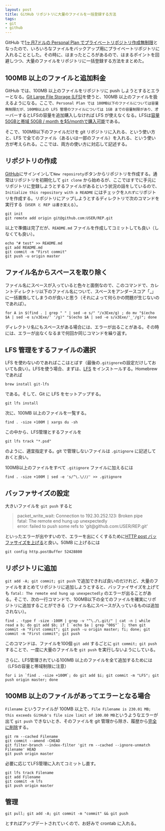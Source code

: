 ```yaml
---
layout: post
title: GitHub リポジトリに大量のファイルを一括登録する方法
tags:
- git
- github
---
```

GitHub で[1ヶ月7ドルの Personal Plan でプライベートリポジトリ作成無制限](https://github.com/blog/2164-introducing-unlimited-private-repositorie)となったので、いろいろなファイルをバックアップ用にプライベートリポジトリに入れることとした。その時に、はまったところがあるので、はまるポイントを回避しつつ、大量のファイルをリポジトリに一括登録する方法をまとめた。

## 100MB 以上のファイルと追加料金

GitHub では、100MB 以上のファイルをリポジトリに push しようとするとエラーとなる。[Git Large File Storage (LFS)](https://git-lfs.github.com/)を使うと、100MB 以上のファイルを扱えるようになる。ここで、```Personal Plan では 100MB以下のファイルについては容量無制限だが、100MB以上の LFS 管理のファイルについては 1GB までの容量制限があり、```オーバーするとLFSの容量を追加購入しなければ LFS が使えなくなる。LFSは[容量50GBと帯域 50GB / month を$5/monthで購入可能](https://help.github.com/articles/billing-plans-for-git-large-file-storage/)である。

そこで、100MB以下のファイルだけを git リポジトリに入れる、という使い方と、LFS で全てのファイル（あるいは一部のファイル）を入れる、という使い方が考えられる。ここでは、両方の使い方に対応して記述する。

## リポジトリの作成

[GitHub](https://github.com/)にサインインして```New reposiroty```ボタンからリポジトリを作成する。通常はリポジトリを初期化して ```git clone``` から始めるが、ここではすでに手元にリポジトリに登録しようとするファイルがあるという状況の話をしているので、```Initialize this repository with a README``` にはチェックを```入れずに```リポジトリを作成する。リポジトリにアップしようとするディレクトリで次のコマンドを実行する（```USER と REP は書き変える```）。

~~~
git init
git remote add origin git@github.com:USER/REP.git
~~~

以上で準備は完了だが、```README.md``` ファイルを作成してコミットしても良い（しなくても良い）。

~~~
echo "# test" >> README.md
git add README.md
git commit -m "First commit"
git push -u origin master
~~~

## ファイル名からスペースを取り除く

ファイル名にスペースが入っていると色々と面倒なので、このコマンドで、カレントディレクトリ以下のファイル名について、スペースをアンダースコア「_」に一括置換してしまうのが良いと思う（それによって何らかの問題が生じないのであれば）。

~~~
for A in $(find . | grep " " | sed -e s/" "/x3Exe/g) ; do mv "$(echo $A | sed -e s/x3Exe/' '/g)" "$(echo $A | sed -e s/x3Exe/'_'/g)"; done
~~~

ディレクトリ名にもスペースがある場合には、エラーが出ることがある。その時には、エラーが出なくなるまで何回か同じコマンドを繰り返す。

## LFS 管理をするファイルの選択

LFS を使わないのであればここはとばす（最後の```.gitignore```の設定だけしておいても良い）。LFSを使う場合、まずは、[LFS](https://git-lfs.github.com/) をインストールする。Homebrew であれば

~~~
brew install git-lfs
~~~

である。そして、Git に LFS をセットアップする。

~~~
git lfs install
~~~

次に、100MB 以上のファイルを一覧する。

~~~
find . -size +100M | xargs du -sh
~~~

この中から、LFS管理とするファイルを

~~~
git lfs track "*.psd"
~~~

のように、適宜指定する。git で管理しないファイルは ```.gitignore``` に記述しておくと良い。

100MB以上のファイルをすべて ```.gitignore``` ファイルに加えるには

~~~
find . -size +100M | sed -e 's/^\.\///' >> .gitignore
~~~

## バッファサイズの設定

大きいファイルを ```git push``` すると

<blockquote>
packet_write_wait: Connection to 192.30.252.123: Broken pipe<br>
fatal: The remote end hung up unexpectedly<br>
error: failed to push some refs to 'git@github.com:USER/REP.git'
</blockquote>

といったエラーが出やすいので、エラーを出にくくするために[HTTP post バッファサイズを上げる](http://stackoverflow.com/questions/19120120/broken-pipe-when-pushing-to-git-repository)と良い。50MB に上げるには

~~~
git config http.postBuffer 52428800
~~~

## リポジトリに追加 

```git add -A; git commit; git push``` で追加できれば良いのだけれど、大量のファイルをまとめてリポジトリに追加しようとすると、バッファイサイズを上げても ```fatal: The remote end hung up unexpectedly``` のエラーが出ることがある。そこで、次の一行コマンドで、100MB以下の全てのファイルを確実にリポジトリに追加することができる（ファイル名にスペースが入っているものは追加されない）。

~~~
find . -type f -size -100M | grep -v "^\./\.git/" | cat -n | while read a b; do git add $b; if [ `echo $a | grep "00$"` ]; then git commit -m "First commit"; git push -u origin master; fi; done; git commit -m "First commit"; git push
~~~

このコマンドは、ファイルを100個 ```git add``` するごとに ```git commit; git push``` することで、一度に大量のファイルを ```git push``` を実行しないようにしている。

さらに、LFS管理されている100MB 以上のファイルを全て追加するためには（LFSの容量と帯域制限に注意）

~~~
for i in `find . -size +100M`; do git add $i; git commit -m "LFS"; git push origin master; done
~~~

## 100MB 以上のファイルがあってエラーとなる場合

```Filename``` というファイルが 100MB 以上で、```File Filename is 230.01 MB; this exceeds GitHub's file size limit of 100.00 MB```というようなエラーが出て ```git push``` できないとき、そのファイルを git 管理から除き、履歴から[完全に削除](https://help.github.com/articles/removing-files-from-a-repository-s-history/)する。

~~~
git rm --cached Filename
git commit --amend -CHEAD
git filter-branch --index-filter 'git rm --cached --ignore-unmatch Filename' HEAD
git push origin master
~~~

必要に応じてLFS管理に入れてコミットし直す。

~~~
git lfs track Filename
git add Filename
git commit -m lfs
git push origin master
~~~

## 管理

~~~
git pull; git add -A; git commit -m "commit" && git push
~~~

とすればアップデートされていくので、お好みで crontab に入れる。
